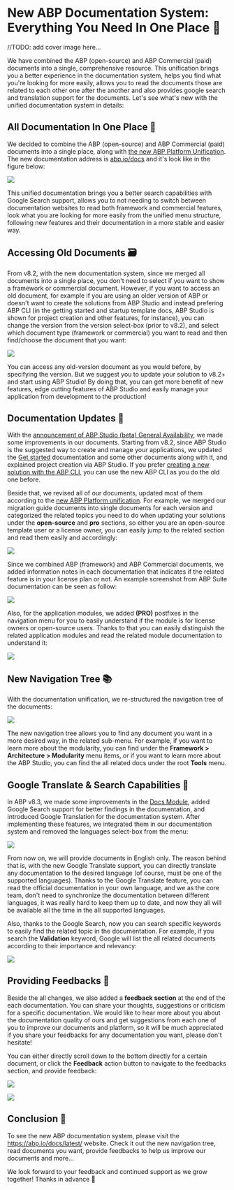 # New ABP Documentation System: Everything You Need In One Place 📣

//TODO: add cover image here...

We have combined the ABP (open-source) and ABP Commercial (paid) documents into a single, comprehensive resource. This unification brings you a better experience in the documentation system, helps you find what you're looking for more easily, allows you to read the documents those are related to each other one after the another and also provides google search and translation support for the documents. Let's see what's new with the unified documentation system in details:

## All Documentation In One Place 📃

We decided to combine the ABP (open-source) and ABP Commercial (paid) documents into a single place, along with [the new ABP Platform Unification](https://abp.io/blog/new-abp-platform-is-live). The new documentation address is [abp.io/docs](https://abp.io/docs) and it's look like in the figure below:

![](abp-docs.png)

This unified documentation brings you a better search capabilities with Google Search support, allows you to not needing to switch between documentation websites to read both framework and commercial features, look what you are looking for more easily from the unified menu structure, following new features and their documentation in a more stable and easier way.

## Accessing Old Documents 🗃️

From v8.2, with the new documentation system, since we merged all documents into a single place, you don't need to select if you want to show a framework or commercial document. However, if you want to access an old document, for example if you are using an older version of ABP or doesn't want to create the solutions from ABP Studio and instead prefering ABP CLI (in the getting started and startup template docs, ABP Studio is shown for project creation and other features, for instance), you can change the version from the version select-box (prior to v8.2), and select which document type (framework or commercial) you want to read and then find/choose the document that you want:

![](old-docs.png)

You can access any old-version document as you would before, by specifying the version. But we suggest you to update your solution to v8.2+ and start using ABP Studio! By doing that, you can get more benefit of new features, edge cutting features of ABP Studio and easily manage your application from development to the production!

## Documentation Updates 🚀

With the [announcement of ABP Studio (beta) General Availability](https://abp.io/blog/announcing-abp-studio-general-availability), we made some improvements in our documents. Starting from v8.2, since ABP Studio is the suggested way to create and manage your applications, we updated the [Get started](https://abp.io/docs/latest/get-started) documentation and some other documents along with it, and explained project creation via ABP Studio. If you prefer [creating a new solution with the ABP CLI](https://abp.io/docs/latest/cli), you can use the new ABP CLI as you do the old one before. 

Beside that, we revised all of our documents, updated most of them according to the [new ABP Platform unification](https://abp.io/blog/new-abp-platform-is-live). For example, we merged our migration guide documents into single documents for each version and categorized the related topics you need to do when updating your solutions under the **open-source** and **pro** sections, so either you are an open-source template user or a license owner, you can easily jump to the related section and read them easily and accordingly:

![](in-this-document.png)

Since we combined ABP (framework) and ABP Commercial documents, we added information notes in each documentation that indicates if the related feature is in your license plan or not. An example screenshot from ABP Suite documentation can be seen as follow:

![](suite-license-note.png)

Also, for the application modules, we added **(PRO)** postfixes in the navigation menu for you to easily understand if the module is for license owners or open-source users. Thanks to that you can easily distinguish the related application modules and read the related module documentation to understand it:

![](pro-modules.png)


## New Navigation Tree 📚

With the documentation unification, we re-structured the navigation tree of the documents:

![](navigation-menu.png)

The new navigation tree allows you to find any document you want in a more desired way, in the related sub-menu. For example, if you want to learn more about the modularity, you can find under the **Framework > Architecture > Modularity** menu items, or if you want to learn more about the ABP Studio, you can find the all related docs under the root **Tools** menu.

## Google Translate & Search Capabilities 🔎

In ABP v8.3, we made some improvements in the [Docs Module](https://abp.io/docs/8.3/modules/docs), added Google Search support for better findings in the documentation, and introduced Google Translation for the documentation system. After implementing these features, we integrated them in our documentation system and removed the languages select-box from the menu:

![](google-translate-and-search.png)

From now on, we will provide documents in English only. The reason behind that is, with the new Google Translate support, you can directly translate any documentation to the desired language (of course, must be one of the supported languages). Thanks to the Google Translate feature, you can read the official documentation in your own language, and we as the core team, don't need to synchronize the documentation between different languages, it was really hard to keep them up to date, and now they all will be available all the time in the all supported languages.

Also, thanks to the Google Search, now you can search specific keywords to easily find the related topic in the documentation. For example, if you search the **Validation** keyword, Google will list the all related documents according to their importance and relevancy:

![](google-search-result.png)

## Providing Feedbacks 📝

Beside the all changes, we also added a **feedback section** at the end of the each documentation. You can share your thoughts, suggestions or criticism for a specific documentation. We would like to hear more about you about the documentation quality of ours and get suggestions from each one of you to improve our documents and platform, so it will be much appreciated if you share your feedbacks for any documentation you want, please don't hesitate!

You can either directly scroll down to the bottom directly for a certain document, or click the **Feedback** action button to navigate to the feedbacks section, and provide feedback:

![](docs-feedbacks.png)

![](docs-feedback-section.png)

## Conclusion 🎯

To see the new ABP documentation system, please visit the https://abp.io/docs/latest/ website. Check it out the new navigation tree, read documents you want, provide feedbacks to help us improve our documents and more...

We look forward to your feedback and continued support as we grow together! Thanks in advance 🙏